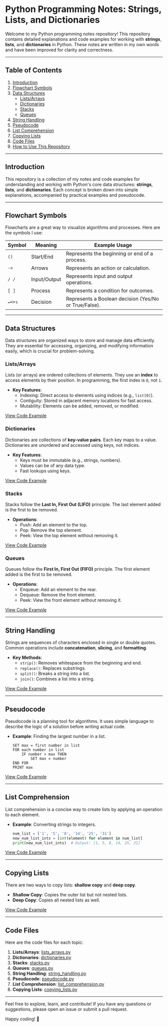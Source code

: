 
# Python Programming Notes: Strings, Lists, and Dictionaries

Welcome to my Python programming notes repository! This repository contains detailed explanations and code examples for working with **strings**, **lists**, and **dictionaries** in Python. These notes are written in my own words and have been improved for clarity and correctness.

---

## Table of Contents

1. [Introduction](#introduction)
2. [Flowchart Symbols](#flowchart-symbols)
3. [Data Structures](#data-structures)
   - [Lists/Arrays](#listsarrays)
   - [Dictionaries](#dictionaries)
   - [Stacks](#stacks)
   - [Queues](#queues)
4. [String Handling](#string-handling)
5. [Pseudocode](#pseudocode)
6. [List Comprehension](#list-comprehension)
7. [Copying Lists](#copying-lists)
8. [Code Files](#code-files)
9. [How to Use This Repository](#how-to-use-this-repository)

---

## Introduction

This repository is a collection of my notes and code examples for understanding and working with Python's core data structures: **strings**, **lists**, and **dictionaries**. Each concept is broken down into simple explanations, accompanied by practical examples and pseudocode.

---

## Flowchart Symbols

Flowcharts are a great way to visualize algorithms and processes. Here are the symbols I use:

| Symbol | Meaning                     | Example Usage                          |
|--------|-----------------------------|----------------------------------------|
| `()`   | Start/End                   | Represents the beginning or end of a process. |
| `->`   | Arrows                      | Represents an action or calculation.   |
| `/ /`  | Input/Output                | Represents input and output operations. |
| `[ ]`  | Process                     | Represents a condition for outcomes.   |
| `↵<>↴` | Decision                    | Represents a Boolean decision (Yes/No or True/False). |

---

## Data Structures

Data structures are organized ways to store and manage data efficiently. They are essential for accessing, organizing, and modifying information easily, which is crucial for problem-solving.

### Lists/Arrays

Lists (or arrays) are ordered collections of elements. They use an **index** to access elements by their position. In programming, the first index is `0`, not `1`.

- **Key Features**:
  - Indexing: Direct access to elements using indices (e.g., `list[0]`).
  - Contiguity: Stored in adjacent memory locations for fast access.
  - Mutability: Elements can be added, removed, or modified.

[View Code Example](#)

### Dictionaries

Dictionaries are collections of **key-value pairs**. Each key maps to a value. Dictionaries are unordered and accessed using keys, not indices.

- **Key Features**:
  - Keys must be immutable (e.g., strings, numbers).
  - Values can be of any data type.
  - Fast lookups using keys.

[View Code Example](#)

### Stacks

Stacks follow the **Last In, First Out (LIFO)** principle. The last element added is the first to be removed.

- **Operations**:
  - Push: Add an element to the top.
  - Pop: Remove the top element.
  - Peek: View the top element without removing it.

[View Code Example](#)

### Queues

Queues follow the **First In, First Out (FIFO)** principle. The first element added is the first to be removed.

- **Operations**:
  - Enqueue: Add an element to the rear.
  - Dequeue: Remove the front element.
  - Peek: View the front element without removing it.

[View Code Example](#)

---

## String Handling

Strings are sequences of characters enclosed in single or double quotes. Common operations include **concatenation**, **slicing**, and **formatting**.

- **Key Methods**:
  - `strip()`: Removes whitespace from the beginning and end.
  - `replace()`: Replaces substrings.
  - `split()`: Breaks a string into a list.
  - `join()`: Combines a list into a string.

[View Code Example](#)

---

## Pseudocode

Pseudocode is a planning tool for algorithms. It uses simple language to describe the logic of a solution before writing actual code.

- **Example**: Finding the largest number in a list.
  ```
  SET max = first number in list
  FOR each number in list
      IF number > max THEN
          SET max = number
  END FOR
  PRINT max
  ```

[View Code Example](#)

---

## List Comprehension

List comprehension is a concise way to create lists by applying an operation to each element.

- **Example**: Converting strings to integers.
  ```python
  num_list = ['1', '5', '8', '14', '25', '31']
  new_num_list_ints = [int(element) for element in num_list]
  print(new_num_list_ints)  # Output: [1, 5, 8, 14, 25, 31]
  ```

[View Code Example](#)

---

## Copying Lists

There are two ways to copy lists: **shallow copy** and **deep copy**.

- **Shallow Copy**: Copies the outer list but not nested lists.
- **Deep Copy**: Copies all nested lists as well.

[View Code Example](#)

---

## Code Files

Here are the code files for each topic:

1. **Lists/Arrays**: [lists_arrays.py](#)
2. **Dictionaries**: [dictionaries.py](#)
3. **Stacks**: [stacks.py](#)
4. **Queues**: [queues.py](#)
5. **String Handling**: [string_handling.py](#)
6. **Pseudocode**: [pseudocode.py](#)
7. **List Comprehension**: [list_comprehension.py](#)
8. **Copying Lists**: [copying_lists.py](#)

---

Feel free to explore, learn, and contribute! If you have any questions or suggestions, please open an issue or submit a pull request.

Happy coding! 🚀

